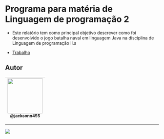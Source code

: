 Programa para matéria de Linguagem de programação 2
===============================================

- Este relatório tem como principal objetivo descrever como foi desenvolvido o jogo batalha naval em linguagem Java na disciplina de Linguagem de programação II.s

- [Trabalho](https://github.com/jacksonn455/Analisador-Sintatico/blob/main/Trabalho%20compiladores%20-%20Analisador%20Sint%C3%A1tico%20-%20Jackson.pdf)


## Autor

 | [<img src="https://avatars1.githubusercontent.com/u/46221221?s=460&u=0d161e390cdad66e925f3d52cece6c3e65a23eb2&v=4" width=115><br><sub>@jacksonn455</sub>](https://github.com/jacksonn455) |
  | :---: |

--------------------
 ![](https://github.com/jacksonn455/Analisador-Sintatico/blob/main/demo.png)
